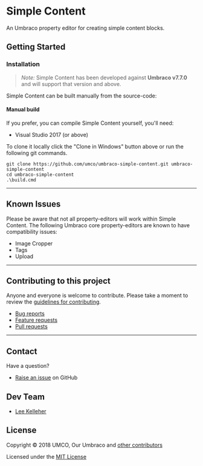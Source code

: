 # Simple Content


An Umbraco property editor for creating simple content blocks.

## Getting Started

### Installation

> *Note:* Simple Content has been developed against **Umbraco v7.7.0** and will support that version and above.

Simple Content can be built manually from the source-code:

#### Manual build

If you prefer, you can compile Simple Content yourself, you'll need:

* Visual Studio 2017 (or above)

To clone it locally click the "Clone in Windows" button above or run the following git commands.

	git clone https://github.com/umco/umbraco-simple-content.git umbraco-simple-content
	cd umbraco-simple-content
	.\build.cmd

---

## Known Issues

Please be aware that not all property-editors will work within Simple Content. The following Umbraco core property-editors are known to have compatibility issues:

* Image Cropper
* Tags
* Upload

---

## Contributing to this project

Anyone and everyone is welcome to contribute. Please take a moment to review the [guidelines for contributing](CONTRIBUTING.md).

* [Bug reports](CONTRIBUTING.md#bugs)
* [Feature requests](CONTRIBUTING.md#features)
* [Pull requests](CONTRIBUTING.md#pull-requests)

---

## Contact

Have a question?

* [Raise an issue](https://github.com/umco/umbraco-simple-content/issues) on GitHub

## Dev Team

* [Lee Kelleher](https://github.com/leekelleher)

## License

Copyright &copy; 2018 UMCO, Our Umbraco and [other contributors](https://github.com/umco/umbraco-simple-content/graphs/contributors)

Licensed under the [MIT License](LICENSE.md)
